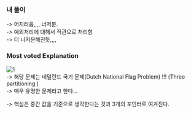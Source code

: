 ### 내 풀이    
-> 어지러움,,,, 너저분.    
-> 예외처리에 대해서 직관으로 처리함     
-> 더 너저분해진듯,,,,   


### Most voted Explanation

![1](https://user-images.githubusercontent.com/70446214/156009782-d42e24cf-0183-4047-8966-15b149110e5d.png)     
-> 해당 문제는 네덜란드 국기 문제(Dutch National Flag Problem) !!! (Three partitioning )     
-> 매우 유명한 문제라고 한다...    

-> 핵심은 중간 값을 기준으로 생각한다는 것과 3개의 포인터로 여겨진다.   

